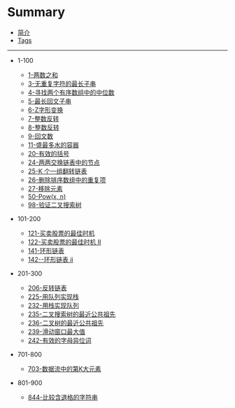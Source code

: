 # Summary

* [简介](README.md)
* [Tags](tags.md)

---

* 1-100
  * [1-两数之和](1-100/1-two-sum.md)
  * [3-无重复字符的最长子串](1-100/3-longest-substring-without-repeating-characters.md)
  * [4-寻找两个有序数组中的中位数](1-100/4-median-of-two-sorted-arrays.md)
  * [5-最长回文子串](1-100/5-longest-palindromic-substring.md)
  * [6-Z字形变换](1-100/6-zigzag-conversion.md)
  * [7-整数反转](1-100/7-reverse-integer.md)
  * [8-整数反转](1-100/8-string-to-integer-atoi.md)
  * [9-回文数](1-100/9-palindrome-number.md)
  * [11-盛最多水的容器](1-100/11-container-with-most-water.md)
  * [20-有效的括号](1-100/20-valid-parentheses.md)
  * [24-两两交换链表中的节点](1-100/24-swap-nodes-in-pairs.md)
  * [25-K 个一组翻转链表](1-100/25-reverse-nodes-in-k-group.md)
  * [26-删除排序数组中的重复项](1-100/26-remove-duplicates-from-sorted-array.md)
  * [27-移除元素](1-100/27-remove-element.md)
  * [50-Pow(x, n)](1-100/50-powx-n.md)
  * [98-验证二叉搜索树](1-100/98-validate-binary-search-tree.md)

* 101-200
  * [121-买卖股票的最佳时机](101-200/121-best-time-to-buy-and-sell-stock.md)
  * [122-买卖股票的最佳时机 II](101-200/122-best-time-to-buy-and-sell-stock-ii.md)
  * [141-环形链表](101-200/141-linked-list-cycle.md)
  * [142--环形链表 ii](101-200/142-linked-list-cycle-ii.md)

* 201-300
  * [206-反转链表](201-300/206-reverse-linked-list.md)
  * [225-用队列实现栈](201-300/225-implement-stack-using-queues.md)
  * [232-用栈实现队列](201-300/232-implement-queue-using-stacks.md)
  * [235-二叉搜索树的最近公共祖先](201-300/235-lowest-common-ancestor-of-a-binary-search-tree.md)
  * [236-二叉树的最近公共祖先](201-300/236-lowest-common-ancestor-of-a-binary-tree.md)
  * [239-滑动窗口最大值](201-300/239-sliding-window-maximum.md)
  * [242-有效的字母异位词](201-300/242-valid-anagram.md)
  
* 701-800
  * [703-数据流中的第K大元素](701-800/703-kth-largest-element-in-a-stream.md)
* 801-900
  * [844-比较含退格的字符串](801-900/844-backspace-string-compare.md)



